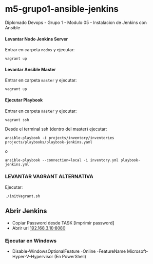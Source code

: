 # m5-grupo1-ansible-jenkins
Diplomado Devops - Grupo 1 - Modulo 05 - Instalacion de Jenkins con Ansible

#### Levantar Nodo Jenkins Server

Entrar en carpeta `nodos` y ejecutar:

`vagrant up`

#### Levantar Ansible Master 

Entrar en carpeta `master` y ejecutar:

`vagrant up`


#### Ejecutar Playbook

Entrar en carpeta `master` y ejecutar:

`vagrant ssh`

Desde el terminal ssh (dentro del master) ejecutar:

`ansible-playbook -i projects/inventory/inventories projects/playbooks/playbook-jenkins.yaml`

o

`ansible-playbook --connection=local -i inventory.yml playbook-jenkins.yml`


### LEVANTAR VAGRANT ALTERNATIVA

Ejecutar:

`./initVagrant.sh`

## Abrir Jenkins

- Copiar Password desde TASK \[Imprimir password\]
- Abrir url [192.168.3.10:8080](192.168.3.10:8080)

### Ejecutar en Windows 

- Disable-WindowsOptionalFeature -Online -FeatureName Microsoft-Hyper-V-Hypervisor  (En PowerShell)



